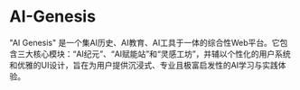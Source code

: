 # AI-Genesis
"AI Genesis" 是一个集AI历史、AI教育、AI工具于一体的综合性Web平台。它包含三大核心模块：“AI纪元”、“AI赋能站”和“灵感工坊”，并辅以个性化的用户系统和优雅的UI设计，旨在为用户提供沉浸式、专业且极富启发性的AI学习与实践体验。
